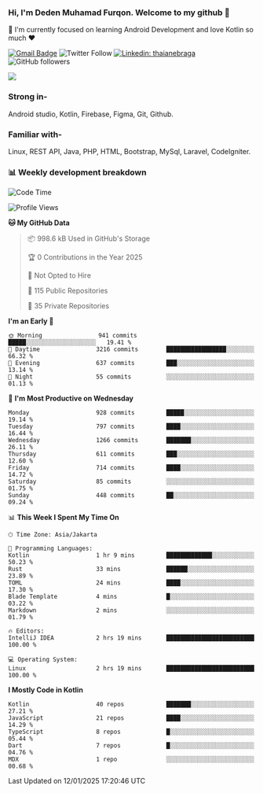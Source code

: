 ### Hi, I'm Deden Muhamad Furqon. Welcome to my github 👋

<!--
**furqoncreative/furqoncreative** is a ✨ _special_ ✨ repository because its `README.md` (this file) appears on your GitHub profile.

Here are some ideas to get you started:

- 🔭 I’m currently working on ...
- 👯 I’m looking to collaborate on ...
- 🤔 I’m looking for help with ...
- 💬 Ask me about ...
- 📫 How to reach me: ...
- 😄 Pronouns: ...
- ⚡ Fun fact: ...
-->

  🌱 I'm currently focused on learning Android Development and love Kotlin so much ❤ 

[![Gmail Badge](https://img.shields.io/badge/-furqoncreative24@gmail.com-c14438?style=flat-square&logo=Gmail&logoColor=white&link=mailto:furqoncreative24@gmail.com)](mailto:furqoncreative24@gmail.com)
![Twitter Follow](https://img.shields.io/twitter/follow/furqoncreative?label=Follow)
[![Linkedin: thaianebraga](https://img.shields.io/badge/-Deden_Muhamad_Furqon-blue?style=flat-square&logo=Linkedin&logoColor=white&link=https://www.linkedin.com/in/anmol-p-singh/)](https://www.linkedin.com/in/furqoncreative/)
![GitHub followers](https://img.shields.io/github/followers/furqoncreative?label=Follow&style=social)

<img src="https://github-readme-stats.sera5-dev.vercel.app/api?username=furqoncreative&hide=stars&show_icons=true&count_private=true&include_all_commits=true&title_color=#008080&icon_color=#008080&hide_border=true" width="">

### Strong in-

Android studio, Kotlin, Firebase, Figma, Git, Github.

### Familiar with-
Linux, REST API, Java, PHP, HTML, Bootstrap, MySql, Laravel, CodeIgniter.

### 📊 Weekly development breakdown

<!--START_SECTION:waka-->
![Code Time](http://img.shields.io/badge/Code%20Time-2%2C735%20hrs%2021%20mins-blue)

![Profile Views](http://img.shields.io/badge/Profile%20Views-1-blue)

**🐱 My GitHub Data** 

> 📦 998.6 kB Used in GitHub's Storage 
 > 
> 🏆 0 Contributions in the Year 2025
 > 
> 🚫 Not Opted to Hire
 > 
> 📜 115 Public Repositories 
 > 
> 🔑 35 Private Repositories 
 > 
**I'm an Early 🐤** 

```text
🌞 Morning                941 commits         █████░░░░░░░░░░░░░░░░░░░░   19.41 % 
🌆 Daytime                3216 commits        █████████████████░░░░░░░░   66.32 % 
🌃 Evening                637 commits         ███░░░░░░░░░░░░░░░░░░░░░░   13.14 % 
🌙 Night                  55 commits          ░░░░░░░░░░░░░░░░░░░░░░░░░   01.13 % 
```
📅 **I'm Most Productive on Wednesday** 

```text
Monday                   928 commits         █████░░░░░░░░░░░░░░░░░░░░   19.14 % 
Tuesday                  797 commits         ████░░░░░░░░░░░░░░░░░░░░░   16.44 % 
Wednesday                1266 commits        ███████░░░░░░░░░░░░░░░░░░   26.11 % 
Thursday                 611 commits         ███░░░░░░░░░░░░░░░░░░░░░░   12.60 % 
Friday                   714 commits         ████░░░░░░░░░░░░░░░░░░░░░   14.72 % 
Saturday                 85 commits          ░░░░░░░░░░░░░░░░░░░░░░░░░   01.75 % 
Sunday                   448 commits         ██░░░░░░░░░░░░░░░░░░░░░░░   09.24 % 
```


📊 **This Week I Spent My Time On** 

```text
🕑︎ Time Zone: Asia/Jakarta

💬 Programming Languages: 
Kotlin                   1 hr 9 mins         █████████████░░░░░░░░░░░░   50.23 % 
Rust                     33 mins             ██████░░░░░░░░░░░░░░░░░░░   23.89 % 
TOML                     24 mins             ████░░░░░░░░░░░░░░░░░░░░░   17.30 % 
Blade Template           4 mins              █░░░░░░░░░░░░░░░░░░░░░░░░   03.22 % 
Markdown                 2 mins              ░░░░░░░░░░░░░░░░░░░░░░░░░   01.79 % 

🔥 Editors: 
IntelliJ IDEA            2 hrs 19 mins       █████████████████████████   100.00 % 

💻 Operating System: 
Linux                    2 hrs 19 mins       █████████████████████████   100.00 % 
```

**I Mostly Code in Kotlin** 

```text
Kotlin                   40 repos            ███████░░░░░░░░░░░░░░░░░░   27.21 % 
JavaScript               21 repos            ████░░░░░░░░░░░░░░░░░░░░░   14.29 % 
TypeScript               8 repos             █░░░░░░░░░░░░░░░░░░░░░░░░   05.44 % 
Dart                     7 repos             █░░░░░░░░░░░░░░░░░░░░░░░░   04.76 % 
MDX                      1 repo              ░░░░░░░░░░░░░░░░░░░░░░░░░   00.68 % 
```




 Last Updated on 12/01/2025 17:20:46 UTC
<!--END_SECTION:waka-->
